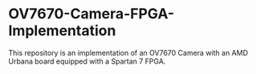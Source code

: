 # OV7670-Camera-FPGA-Implementation
This repository is an implementation of an OV7670 Camera with an AMD Urbana board equipped with a Spartan 7 FPGA.
